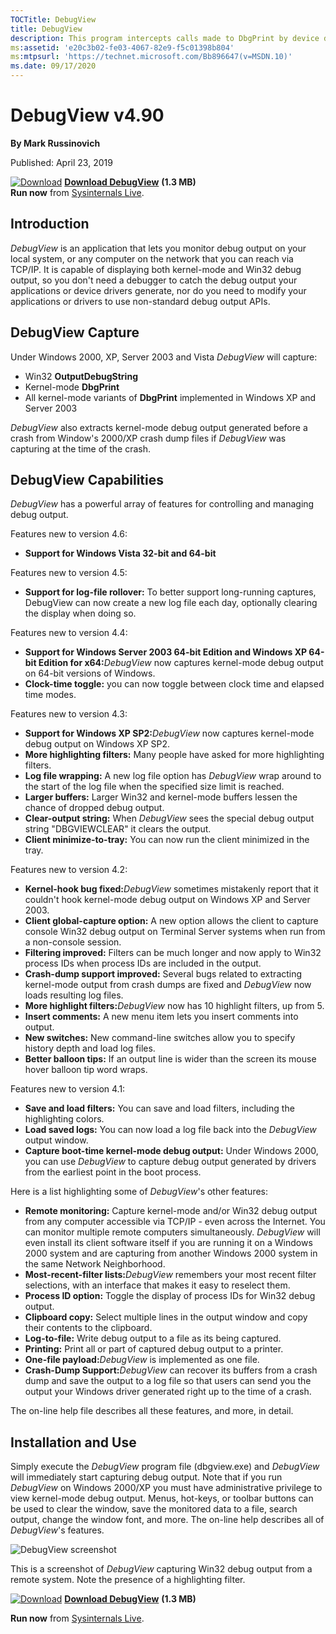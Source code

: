 ```yaml
--- 
TOCTitle: DebugView
title: DebugView
description: This program intercepts calls made to DbgPrint by device drivers and OutputDebugString made by Win32 programs. 
ms:assetid: 'e20c3b02-fe03-4067-82e9-f5c01398b804'
ms:mtpsurl: 'https://technet.microsoft.com/Bb896647(v=MSDN.10)'
ms.date: 09/17/2020
---
```


DebugView v4.90
===============

**By Mark Russinovich**

Published: April 23, 2019

[![Download](/media/landing/sysinternals/download_sm.png)](https://download.sysinternals.com/files/DebugView.zip) [**Download DebugView**](https://download.sysinternals.com/files/DebugView.zip) **(1.3 MB)**  
**Run now** from [Sysinternals Live](https://live.sysinternals.com/Dbgview.exe).


## Introduction

*DebugView* is an application that lets you monitor debug output on your
local system, or any computer on the network that you can reach via
TCP/IP. It is capable of displaying both kernel-mode and Win32 debug
output, so you don't need a debugger to catch the debug output your
applications or device drivers generate, nor do you need to modify your
applications or drivers to use non-standard debug output APIs.  
  

## DebugView Capture

Under Windows 2000, XP, Server 2003 and Vista *DebugView* will capture:

-   Win32 **OutputDebugString**
-   Kernel-mode **DbgPrint**
-   All kernel-mode variants of **DbgPrint** implemented in Windows XP
    and Server 2003

*DebugView* also extracts kernel-mode debug output generated before a
crash from Window's 2000/XP crash dump files if *DebugView* was
capturing at the time of the crash.  
  

## DebugView Capabilities

*DebugView* has a powerful array of features for controlling and
managing debug output.

Features new to version 4.6:

-   **Support for Windows Vista 32-bit and 64-bit**

Features new to version 4.5:

-   **Support for log-file rollover:** To better support long-running
    captures, DebugView can now create a new log file each day,
    optionally clearing the display when doing so.

Features new to version 4.4:

- <strong>Support for Windows Server 2003 64-bit Edition and Windows XP
  64-bit Edition for x64:</strong>*DebugView* now captures kernel-mode debug
  output on 64-bit versions of Windows.
- **Clock-time toggle:** you can now toggle between clock time and
  elapsed time modes.

Features new to version 4.3:

- **Support for Windows XP SP2:**<em>DebugView</em> now captures kernel-mode
  debug output on Windows XP SP2.
- **More highlighting filters:** Many people have asked for more
  highlighting filters.
- **Log file wrapping:** A new log file option has *DebugView* wrap
  around to the start of the log file when the specified size limit is
  reached.
- **Larger buffers:** Larger Win32 and kernel-mode buffers lessen the
  chance of dropped debug output.
- **Clear-output string:** When *DebugView* sees the special debug
  output string "DBGVIEWCLEAR" it clears the output.
- **Client minimize-to-tray:** You can now run the client minimized in
  the tray.

Features new to version 4.2:

- **Kernel-hook bug fixed:**<em>DebugView</em> sometimes mistakenly report
  that it couldn't hook kernel-mode debug output on Windows XP and
  Server 2003.
- **Client global-capture option:** A new option allows the client to
  capture console Win32 debug output on Terminal Server systems when
  run from a non-console session.
- **Filtering improved:** Filters can be much longer and now apply to
  Win32 process IDs when process IDs are included in the output.
- **Crash-dump support improved:** Several bugs related to extracting
  kernel-mode output from crash dumps are fixed and *DebugView* now
  loads resulting log files.
- **More highlight filters:**<em>DebugView</em> now has 10 highlight filters,
  up from 5.
- **Insert comments:** A new menu item lets you insert comments into
  output.
- **New switches:** New command-line switches allow you to specify
  history depth and load log files.
- **Better balloon tips:** If an output line is wider than the screen
  its mouse hover balloon tip word wraps.

Features new to version 4.1:

-   **Save and load filters:** You can save and load filters, including
    the highlighting colors.
-   **Load saved logs:** You can now load a log file back into the
    *DebugView* output window.
-   **Capture boot-time kernel-mode debug output:** Under Windows 2000,
    you can use *DebugView* to capture debug output generated by drivers
    from the earliest point in the boot process.

Here is a list highlighting some of *DebugView*'s other features:

- **Remote monitoring:** Capture kernel-mode and/or Win32 debug output
  from any computer accessible via TCP/IP - even across the Internet.
  You can monitor multiple remote computers simultaneously.
  *DebugView* will even install its client software itself if you are
  running it on a Windows 2000 system and are capturing from another
  Windows 2000 system in the same Network Neighborhood.
- **Most-recent-filter lists:**<em>DebugView</em> remembers your most recent
  filter selections, with an interface that makes it easy to reselect
  them.
- **Process ID option:** Toggle the display of process IDs for Win32
  debug output.
- **Clipboard copy:** Select multiple lines in the output window and
  copy their contents to the clipboard.
- **Log-to-file:** Write debug output to a file as its being captured.
- **Printing:** Print all or part of captured debug output to a
  printer.
- **One-file payload:**<em>DebugView</em> is implemented as one file.
- **Crash-Dump Support:**<em>DebugView</em> can recover its buffers from a
  crash dump and save the output to a log file so that users can send
  you the output your Windows driver generated right up to the time of
  a crash.

The on-line help file describes all these features, and more, in
detail.  
  

## Installation and Use

Simply execute the *DebugView* program file (dbgview.exe) and
*DebugView* will immediately start capturing debug output. Note that if
you run *DebugView* on Windows 2000/XP you must have administrative
privilege to view kernel-mode debug output. Menus, hot-keys, or toolbar
buttons can be used to clear the window, save the monitored data to a
file, search output, change the window font, and more. The on-line help
describes all of *DebugView*'s features.

![DebugView screenshot](/media/landing/sysinternals/DebugView.gif)

This is a screenshot of *DebugView* capturing Win32 debug output from a
remote system. Note the presence of a highlighting filter.

[![Download](/media/landing/sysinternals/download_sm.png)](https://download.sysinternals.com/files/DebugView.zip) [**Download DebugView**](https://download.sysinternals.com/files/DebugView.zip) **(1.3 MB)**

**Run now** from [Sysinternals Live](https://live.sysinternals.com/Dbgview.exe).
